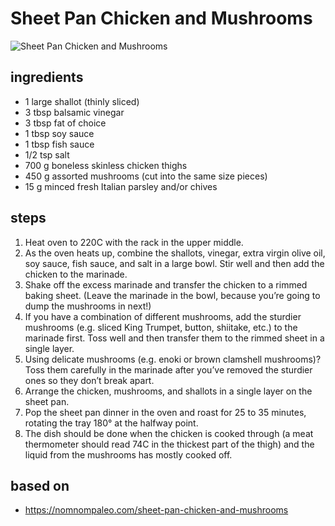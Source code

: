 # Sheet Pan Chicken and Mushrooms

![Sheet Pan Chicken and Mushrooms](https://recipes.ratcliffefamily.org/images/sheet-pan-chicken-and-mushrooms.jpg)

## ingredients

- 1 large shallot (thinly sliced)
- 3 tbsp balsamic vinegar
- 3 tbsp fat of choice
- 1 tbsp soy sauce
- 1 tbsp fish sauce
- 1/2 tsp salt
- 700 g boneless skinless chicken thighs
- 450 g assorted mushrooms (cut into the same size pieces)
- 15 g minced fresh Italian parsley and/or chives

## steps

1. Heat oven to 220C with the rack in the upper middle.
2. As the oven heats up, combine the shallots, vinegar, extra virgin olive oil, soy sauce, fish sauce, and salt in a large bowl. Stir well and then add the chicken to the marinade.
3. Shake off the excess marinade and transfer the chicken to a rimmed baking sheet. (Leave the marinade in the bowl, because you’re going to dump the mushrooms in next!)
4. If you have a combination of different mushrooms, add the sturdier mushrooms (e.g. sliced King Trumpet, button, shiitake, etc.) to the marinade first. Toss well and then transfer them to the rimmed sheet in a single layer.
5. Using delicate mushrooms (e.g. enoki or brown clamshell mushrooms)? Toss them carefully in the marinade after you’ve removed the sturdier ones so they don’t break apart.
6. Arrange the chicken, mushrooms, and shallots in a single layer on the sheet pan.
7. Pop the sheet pan dinner in the oven and roast for 25 to 35 minutes, rotating the tray 180° at the halfway point.
8. The dish should be done when the chicken is cooked through (a meat thermometer should read 74C in the thickest part of the thigh) and the liquid from the mushrooms has mostly cooked off.

## based on

- https://nomnompaleo.com/sheet-pan-chicken-and-mushrooms
